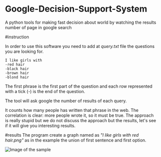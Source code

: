 # Google-Decision-Support-System
A python tools for making fast decision about world by watching the results number of page in google search


#instruction

In order to use this software you need to add at *query.txt* file the questions you are looking for.
```
I like girls with
-red hair
-black hair
-brown hair
-blond hair
```
The first phrase is the first part of the question and each row represented with a tick (-) is the end of the question.

The tool will ask google the number of results of each query.

It counts how many people has written that phrase in the web. The correlation is clear: more people wrote it, so it must be true.
The approach is really stupid but we do not discuss the approach but the results, let's see if it will give you interesting results.

#results
The program create a graph named as *"I like girls with red hair.png"* as in the example the union of first sentence and first option.

![Image of the sample](http://i.imgur.com/dCupBeT.png)
